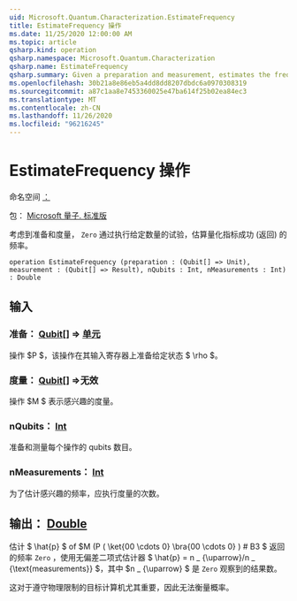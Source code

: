 ```yaml
---
uid: Microsoft.Quantum.Characterization.EstimateFrequency
title: EstimateFrequency 操作
ms.date: 11/25/2020 12:00:00 AM
ms.topic: article
qsharp.kind: operation
qsharp.namespace: Microsoft.Quantum.Characterization
qsharp.name: EstimateFrequency
qsharp.summary: Given a preparation and measurement, estimates the frequency with which that measurement succeeds (returns `Zero`) by performing a given number of trials.
ms.openlocfilehash: 30b21a8e86eb5a4dd8dd8207dbdc6a0970308319
ms.sourcegitcommit: a87c1aa8e7453360025e47ba614f25b02ea84ec3
ms.translationtype: MT
ms.contentlocale: zh-CN
ms.lasthandoff: 11/26/2020
ms.locfileid: "96216245"
---
```

# <a name="estimatefrequency-operation"></a>EstimateFrequency 操作

命名空间 [：](xref:Microsoft.Quantum.Characterization)

包： [Microsoft 量子. 标准版](https://nuget.org/packages/Microsoft.Quantum.Standard)


考虑到准备和度量， `Zero` 通过执行给定数量的试验，估算量化指标成功 (返回) 的频率。

```qsharp
operation EstimateFrequency (preparation : (Qubit[] => Unit), measurement : (Qubit[] => Result), nQubits : Int, nMeasurements : Int) : Double
```


## <a name="input"></a>输入

### <a name="preparation--qubit--unit"></a>准备： [Qubit](xref:microsoft.quantum.lang-ref.qubit)[] => [单元](xref:microsoft.quantum.lang-ref.unit) 

操作 $P $，该操作在其输入寄存器上准备给定状态 $ \rho $。


### <a name="measurement--qubit--__invalidresult__"></a>度量： [Qubit](xref:microsoft.quantum.lang-ref.qubit)[] =>__无效 <Result>__ 

操作 $M $ 表示感兴趣的度量。


### <a name="nqubits--int"></a>nQubits： [Int](xref:microsoft.quantum.lang-ref.int)

准备和测量每个操作的 qubits 数目。


### <a name="nmeasurements--int"></a>nMeasurements： [Int](xref:microsoft.quantum.lang-ref.int)

为了估计感兴趣的频率，应执行度量的次数。



## <a name="output--double"></a>输出： [Double](xref:microsoft.quantum.lang-ref.double)

估计 $ \hat{p} $ of $M (P ( \ket{00 \cdots 0} \bra{00 \cdots 0} ) # B3 $ 返回的频率 `Zero` ，使用无偏差二项式估计器 $ \hat{p} = n \_ {\uparrow}/n \_ {\text{measurements}} $，其中 $n \_ {\uparrow} $ 是 `Zero` 观察到的结果数。

这对于遵守物理限制的目标计算机尤其重要，因此无法衡量概率。